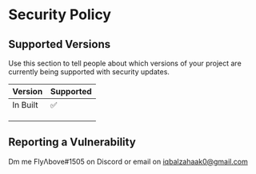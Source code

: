 # Security Policy

## Supported Versions

Use this section to tell people about which versions of your project are
currently being supported with security updates.

| Version | Supported          |
| ------- | ------------------ |
| In Built| :white_check_mark: |
|         |                    |
|         |                    |
|         |                    |

## Reporting a Vulnerability

Dm me FlyΛbove#1505 on Discord or email on iqbalzahaak0@gmail.com

